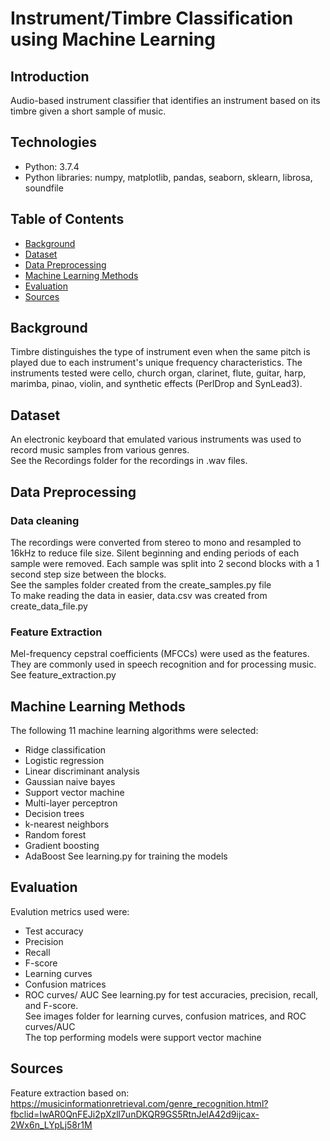 # Instrument/Timbre Classification using Machine Learning

## Introduction
Audio-based instrument classifier that identifies an instrument based on its timbre given a short sample of music.

## Technologies
* Python: 3.7.4
* Python libraries: numpy, matplotlib, pandas, seaborn, sklearn, librosa, soundfile

## Table of Contents
* [Background](#background)
* [Dataset](#dataset)
* [Data Preprocessing](#data-preprocessing)
* [Machine Learning Methods](#machine-learning-methods)
* [Evaluation](#evaluation)
* [Sources](#sources)

## Background
Timbre distinguishes the type of instrument even when the same pitch is played due to each instrument's unique frequency characteristics. The instruments tested were cello, church organ, clarinet, flute, guitar, harp, marimba, pinao, violin, and synthetic effects (PerlDrop and SynLead3).

## Dataset
An electronic keyboard that emulated various instruments was used to record music samples from various genres.\
See the Recordings folder for the recordings in .wav files.


## Data Preprocessing
### Data cleaning
The recordings were converted from stereo to mono and resampled to 16kHz to reduce file size. Silent beginning and ending periods of each sample were removed. Each sample was split into 2 second blocks with a 1 second step size between the blocks.\
See the samples folder created from the create_samples.py file\
To make reading the data in easier, data.csv was created from create_data_file.py

### Feature Extraction
Mel-frequency cepstral coefficients (MFCCs) were used as the features. They are commonly used in speech recognition and for processing music.\
See feature_extraction.py

## Machine Learning Methods
The following 11 machine learning algorithms were selected: 
 * Ridge classification
 * Logistic regression
 * Linear discriminant analysis
 * Gaussian naive bayes
 * Support vector machine
 * Multi-layer perceptron
 * Decision trees 
 * k-nearest neighbors
 * Random forest
 * Gradient boosting
 * AdaBoost
 See learning.py for training the models

## Evaluation 
Evalution metrics used were:
 * Test accuracy
 * Precision
 * Recall
 * F-score
 * Learning curves
 * Confusion matrices
 * ROC curves/ AUC 
 See learning.py for test accuracies, precision, recall, and F-score.\
 See images folder for learning curves, confusion matrices, and ROC curves/AUC\
 The top performing models were support vector machine 

## Sources
Feature extraction based on:
https://musicinformationretrieval.com/genre_recognition.html?fbclid=IwAR0QnFEJi2pXzll7unDKQR9GS5RtnJelA42d9ijcax-2Wx6n_LYpLj58r1M
